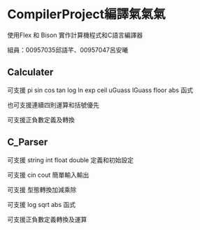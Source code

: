 # CompilerProject編譯氣氣氣
使用Flex 和 Bison 實作計算機程式和C語言編譯器

組員：00957035邱語芊、00957047呂安曦


## Calculater
可支援 pi sin cos tan log ln exp ceil uGuass lGuass floor abs 函式

也可支援連續四則運算和括號優先

可支援正負數定義及轉換

## C_Parser
可支援 string int float double 定義和初始設定

可支援 cin cout 簡單輸入輸出

可支援 型態轉換加減乘除

可支援 log sqrt abs 函式

可支援正負數定義轉換及運算
